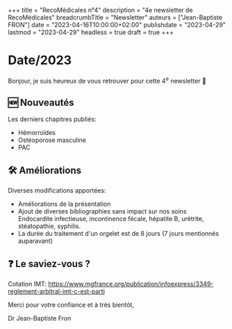 +++
title = "RecoMédicales n°4"
description = "4e newsletter de RecoMédicales"
breadcrumbTitle = "Newsletter"
auteurs = ["Jean-Baptiste FRON"]
date = "2023-04-16T10:00:00+02:00"
publishdate = "2023-04-29"
lastmod = "2023-04-29"
headless = true
draft = true
+++

# Date/2023

Bonjour, je suis heureux de vous retrouver pour cette 4<sup>e</sup> newsletter 📰

## 🆕 Nouveautés

Les derniers chapitres publiés:

- Hémorroïdes
- Ostéoporose masculine
- PAC

## 🛠️ Améliorations

Diverses modifications apportées:

- Améliorations de la présentation
- Ajout de diverses bibliographies sans impact sur nos soins  
  Endocardite infectieuse, incontinence fécale, hépatite B, urétrite, stéatopathie, syphilis.
- La durée du traitement d'un orgelet est de 8 jours (7 jours mentionnés auparavant)

## ❓ Le saviez-vous ?

Cotation IMT: <https://www.mgfrance.org/publication/infoexpress/3349-reglement-arbitral-imt-c-est-parti>

Merci pour votre confiance et à très bientôt,

Dr Jean-Baptiste Fron
